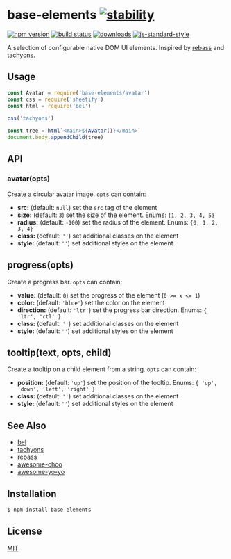 # base-elements [![stability][0]][1]
[![npm version][2]][3] [![build status][4]][5]
[![downloads][8]][9] [![js-standard-style][10]][11]

A selection of configurable native DOM UI elements. Inspired by
[rebass](https://rebass-beta.now.sh) and
[tachyons](https://github.com/mrmrs/tachyons).

## Usage
```js
const Avatar = require('base-elements/avatar')
const css = require('sheetify')
const html = require('bel')

css('tachyons')

const tree = html`<main>${Avatar()}</main>`
document.body.appendChild(tree)
```

## API
### avatar(opts)
Create a circular avatar image. `opts` can contain:
- __src:__ (default: `null`) set the `src` tag of the element
- __size:__ (default: `3`) set the size of the element. Enums: `{1, 2, 3, 4,
  5}`
- __radius:__ (default: `-100`) set the radius of the element. Enums: `{0, 1, 2, 3, 4}`  
- __class:__ (default: `''`) set additional classes on the element
- __style:__ (default: `''`) set additional styles on the element

## progress(opts)
Create a progress bar. `opts` can contain:
- __value:__ (default: `0`) set the progress of the element (`0 >= x <= 1`)
- __color:__ (default: `'blue'`) set the color on the element
- __direction:__ (default: `'ltr'`) set the progress bar direction. Enums: `{
  'ltr', 'rtl' }`
- __class:__ (default: `''`) set additional classes on the element
- __style:__ (default: `''`) set additional styles on the element

## tooltip(text, opts, child)
Create a tooltip on a child element from a string. `opts` can contain:
- __position:__ (default: `'up'`) set the position of the tooltip. Enums:
  `{ 'up', 'down', 'left', 'right' }`
- __class:__ (default: `''`) set additional classes on the element
- __style:__ (default: `''`) set additional styles on the element

## See Also
- [bel](https://github.com/shama/bel)
- [tachyons](https://github.com/mrmrs/tachyons)
- [rebass](https://rebass-beta.now.sh)
- [awesome-choo](https://github.com/yerkopalma/awesome-choo)
- [awesome-yo-yo](https://github.com/sethvincent/awesome-yo-yo)

## Installation
```sh
$ npm install base-elements
```

## License
[MIT](https://tldrlegal.com/license/mit-license)

[0]: https://img.shields.io/badge/stability-experimental-orange.svg?style=flat-square
[1]: https://nodejs.org/api/documentation.html#documentation_stability_index
[2]: https://img.shields.io/npm/v/base-elements.svg?style=flat-square
[3]: https://npmjs.org/package/base-elements
[4]: https://img.shields.io/travis/yoshuawuyts/base-elements/master.svg?style=flat-square
[5]: https://travis-ci.org/yoshuawuyts/base-elements
[8]: http://img.shields.io/npm/dm/base-elements.svg?style=flat-square
[9]: https://npmjs.org/package/base-elements
[10]: https://img.shields.io/badge/code%20style-standard-brightgreen.svg?style=flat-square
[11]: https://github.com/feross/standard
